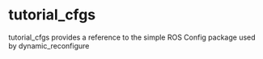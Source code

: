 # tutorial_cfgs

tutorial_cfgs provides a reference to the simple ROS Config package used by dynamic_reconfigure
